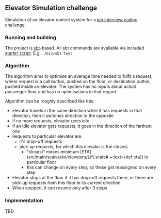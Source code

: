 Elevator Simulation challenge
-------------------
Simulation of an elevator control system for a [job interview coding challenge](Challenge.pdf). 

### Running and building

The project is [sbt](https://www.scala-sbt.org)-based. All sbt commands are available via included [starter
script](bin/sbt). E.g. `./bin/sbt test` 

### Algorithm

The algorithm aims to optimise an average time needed to fulfil a request, where request is a call button,
pushed on the floor, or destination button, pushed inside an elevator. The system has no inputs about actual passenger 
flow, and has no optimisations in that regard.

Algorithm can be roughly described like this:
* Elevator travels in the same direction while it has requests in that direction, 
  then it switches direction to the opposite
* If no more requests, elevator goes idle
* If an idle elevator gets requests, it goes in the direction of the farthest one 
* Requests to particular elevator are: 
    * it's drop-off requests
    * pick-up requests, for which this elevator is the closest
        * "closest" means minimum [ETA](src/main/scala/xko/elevators/Lift.scala#:~:text={def eta}) to particular floor
        * this can change on every step, so these get reassigned on every step
* Elevator stops at the floor if it has drop-off requests there, or there are pick-up requests from this floor in its current 
  direction
* When stopped, it can resume only after 3 steps 

### Implementation

TBD
    